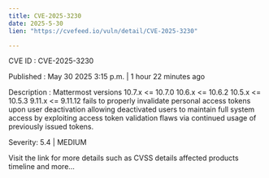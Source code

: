 ```yaml
---
title: CVE-2025-3230
date: 2025-5-30
lien: "https://cvefeed.io/vuln/detail/CVE-2025-3230"

---
```


CVE ID : CVE-2025-3230

Published :  May 30
2025
3:15 p.m. | 1 hour
22 minutes ago

Description : Mattermost versions 10.7.x <= 10.7.0
10.6.x <= 10.6.2
10.5.x <= 10.5.3
9.11.x <= 9.11.12 fails to properly invalidate personal access tokens upon user deactivation
allowing deactivated users to maintain full system access by exploiting access token validation flaws via continued usage of previously issued tokens.

Severity: 5.4 | MEDIUM

Visit the link for more details
such as CVSS details
affected products
timeline
and more...
